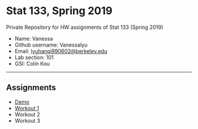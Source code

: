 # Stat 133, Spring 2019

Private Repository for HW assignments of Stat 133 (Spring 2019)

- Name: Vanessa
- Github username: Vanessalyu
- Email: lyuhanqi990602@berkeley.edu
- Lab section: 101
- GSI: Colin Kou

-----

## Assignments

- [Demo](demo)
- [Workout 1](workout1)
- Workout 2
- Workout 3


